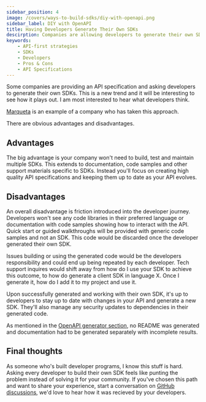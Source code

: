 ```yaml
---
sidebar_position: 4
image: /covers/ways-to-build-sdks/diy-with-openapi.png
sidebar_label: DIY with OpenAPI
title: Having Developers Generate Their Own SDKs
descirption: Companies are allowing developers to generate their own SDKs from their API specs. This has advantages such as reducing time spent building SDKs, but also introduces friction and potential issues for developers. Companies should carefully consider this approach before taking it.
keywords:
    - API-first strategies
    - SDKs
    - Developers
    - Pros & Cons
    - API Specifications
---
```


Some companies are providing an API specification and asking developers to generate their own SDKs. This is a new trend and it will be interesting to see how it plays out. I am most interested to hear what developers think. 

[Marqueta](https://www.marqeta.com/docs/core-api/sdks-landing) is an example of a company who has taken this approach.

There are obvious advantages and disadvantages.

## Advantages

The big advantage is your company won't need to build, test and maintain multiple SDKs. This extends to documentation, code samples and other support materials specific to SDKs. Instead you'll focus on creating high quality API specifications and keeping them up to date as your API evolves.

## Disadvantages

An overall disadvantage is friction introduced into the developer journey. Developers won't see any code libraries in their preferred language or documentation with code samples showing how to interact with the API. Quick start or guided walkthroughs will be provided with generic code samples and not an SDK. This code would be discarded once the developer generated their own SDK.

Issues building or using the generated code would be the developers responsibility and could end up being repeated by each developer. Tech support inquires would shift away from how do I use your SDK to achieve this outcome, to how do generate a client SDK in language X. Once I generate it, how do I add it to my project and use it. 

Upon successfully generated and working with their own SDK, it's up to developers to stay up to date with changes in your API and generate a new SDK. They'll also manage any security updates to dependencies in their generated code.

As mentioned in the [OpenAPI generator section](/docs/ways-to-build-sdks/code-generation/open-api-generator/generate-documentation), no README was generated and documentation had to be generated separately with incomplete results. 

## Final thoughts

As someone who's built developer programs, I know this stuff is hard. Asking every developer to build their own SDK feels like punting the problem instead of solving it for your community. If you've chosen this path and want to share your experience, start a conversation on [GitHub discussions](https://github.com/apimatic/apimatic-sdks-io/discussions), we'd love to hear how it was recieved by your developers.


 
